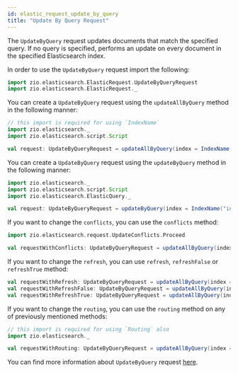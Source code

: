 ```yaml
---
id: elastic_request_update_by_query
title: "Update By Query Request"
---
```


The `UpdateByQuery` request updates documents that match the specified query. If no query is specified, performs an update on every document in the specified Elasticsearch index.

In order to use the `UpdateByQuery` request import the following:
```scala
import zio.elasticsearch.ElasticRequest.UpdateByQueryRequest
import zio.elasticsearch.ElasticRequest._
```

You can create a `UpdateByQuery` request using the `updateAllByQuery` method in the following manner:
```scala
// this import is required for using `IndexName`
import zio.elasticsearch._
import zio.elasticsearch.script.Script

val request: UpdateByQueryRequest = updateAllByQuery(index = IndexName("index"), script = Script("ctx._source.intField += params['factor']").params("factor" -> 2))
```

You can create a `UpdateByQuery` request using the `updateByQuery` method in the following manner:
```scala
import zio.elasticsearch._
import zio.elasticsearch.script.Script
import zio.elasticsearch.ElasticQuery._

val request: UpdateByQueryRequest = updateByQuery(index = IndexName("index"), query = contains(field = Document.name, value = "test"), script = Script("ctx._source.intField += params['factor']").params("factor" -> 2))
```

If you want to change the `conflicts`, you can use the `conflicts` method:
```scala
import zio.elasticsearch.request.UpdateConflicts.Proceed

val requestWithConflicts: UpdateByQueryRequest = updateAllByQuery(index = IndexName("index"), script = Script("ctx._source.intField += params['factor']").params("factor" -> 2)).conflicts(Proceed)
```

If you want to change the `refresh`, you can use `refresh`, `refreshFalse` or `refreshTrue` method:
```scala
val requestWithRefresh: UpdateByQueryRequest = updateAllByQuery(index = IndexName("index"), script = Script("ctx._source.intField += params['factor']").params("factor" -> 2)).refresh(true)
val requestWithRefreshFalse: UpdateByQueryRequest = updateAllByQuery(index = IndexName("index"), script = Script("ctx._source.intField += params['factor']").params("factor" -> 2)).refreshFalse
val requestWithRefreshTrue: UpdateByQueryRequest = updateAllByQuery(index = IndexName("index"), script = Script("ctx._source.intField += params['factor']").params("factor" -> 2)).refreshTrue
```

If you want to change the `routing`, you can use the `routing` method on any of previously mentioned methods:
```scala
// this import is required for using `Routing` also
import zio.elasticsearch._

val requestWithRouting: UpdateByQueryRequest = updateAllByQuery(index = IndexName("index"), script = Script("ctx._source.intField += params['factor']").params("factor" -> 2)).routing(Routing("routing"))
```

You can find more information about `UpdateByQuery` request [here](https://www.elastic.co/guide/en/elasticsearch/reference/7.17/docs-update-by-query.html).
